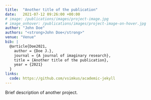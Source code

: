 ```yaml
---
title:  "Another title of the publication"
date:   2021-07-12 09:26:00 +00:00
# image: /publications/images/project-image.jpg
# image_onhover: /publications/images/project-image-on-hover.jpg
author: "John Doe"
authors: "<strong>John Doe</strong>"
venue: "Venue"
bib: |
  @article{Doe2021,
    author = {Doe J.},
    journal = {A journal of imaginary research},
    title = {Another title of the publication},
    year = {2021}
  }
links:
  code: https://github.com/vsimkus/academic-jekyll
---
```

Brief description of another project.
